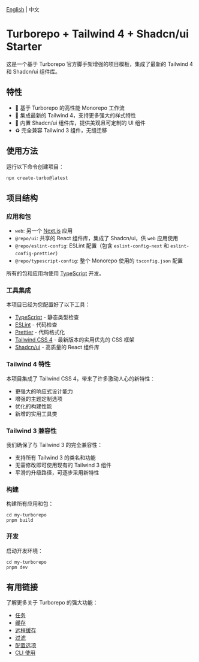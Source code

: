 [English](./README.md) | 中文

# Turborepo + Tailwind 4 + Shadcn/ui Starter

这是一个基于 Turborepo 官方脚手架增强的项目模板，集成了最新的 Tailwind 4 和 Shadcn/ui 组件库。

## 特性

- 🚀 基于 Turborepo 的高性能 Monorepo 工作流
- 💎 集成最新的 Tailwind 4，支持更多强大的样式特性
- 🎨 内置 Shadcn/ui 组件库，提供美观且可定制的 UI 组件
- ♻️ 完全兼容 Tailwind 3 组件，无缝迁移

## 使用方法

运行以下命令创建项目：

```sh
npx create-turbo@latest
```

## 项目结构

### 应用和包

- `web`: 另一个 [Next.js](https://nextjs.org/) 应用
- `@repo/ui`: 共享的 React 组件库，集成了 Shadcn/ui，供 `web` 应用使用
- `@repo/eslint-config`: ESLint 配置（包含 `eslint-config-next` 和 `eslint-config-prettier`）
- `@repo/typescript-config`: 整个 Monorepo 使用的 `tsconfig.json` 配置

所有的包和应用均使用 [TypeScript](https://www.typescriptlang.org/) 开发。

### 工具集成

本项目已经为您配置好了以下工具：

- [TypeScript](https://www.typescriptlang.org/) - 静态类型检查
- [ESLint](https://eslint.org/) - 代码检查
- [Prettier](https://prettier.io) - 代码格式化
- [Tailwind CSS 4](https://tailwindcss.com) - 最新版本的实用优先的 CSS 框架
- [Shadcn/ui](https://ui.shadcn.com) - 高质量的 React 组件库

### Tailwind 4 特性

本项目集成了 Tailwind CSS 4，带来了许多激动人心的新特性：

- 更强大的响应式设计能力
- 增强的主题定制选项
- 优化的构建性能
- 新增的实用工具类

### Tailwind 3 兼容性

我们确保了与 Tailwind 3 的完全兼容性：

- 支持所有 Tailwind 3 的类名和功能
- 无需修改即可使用现有的 Tailwind 3 组件
- 平滑的升级路径，可逐步采用新特性

### 构建

构建所有应用和包：

```
cd my-turborepo
pnpm build
```

### 开发

启动开发环境：

```
cd my-turborepo
pnpm dev
```

## 有用链接

了解更多关于 Turborepo 的强大功能：

- [任务](https://turbo.build/repo/docs/core-concepts/monorepos/running-tasks)
- [缓存](https://turbo.build/repo/docs/core-concepts/caching)
- [远程缓存](https://turbo.build/repo/docs/core-concepts/remote-caching)
- [过滤](https://turbo.build/repo/docs/core-concepts/monorepos/filtering)
- [配置选项](https://turbo.build/repo/docs/reference/configuration)
- [CLI 使用](https://turbo.build/repo/docs/reference/command-line-reference)
